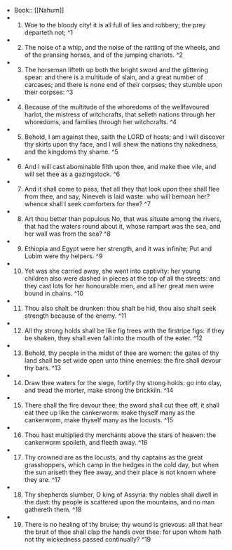 - Book:: [[Nahum]]
- 1. Woe to the bloody city! it is all full of lies and robbery; the prey departeth not; ^1
- 2. The noise of a whip, and the noise of the rattling of the wheels, and of the pransing horses, and of the jumping chariots. ^2
- 3. The horseman lifteth up both the bright sword and the glittering spear: and there is a multitude of slain, and a great number of carcases; and there is none end of their corpses; they stumble upon their corpses: ^3
- 4. Because of the multitude of the whoredoms of the wellfavoured harlot, the mistress of witchcrafts, that selleth nations through her whoredoms, and families through her witchcrafts. ^4
- 5. Behold, I am against thee, saith the LORD of hosts; and I will discover thy skirts upon thy face, and I will shew the nations thy nakedness, and the kingdoms thy shame. ^5
- 6. And I will cast abominable filth upon thee, and make thee vile, and will set thee as a gazingstock. ^6
- 7. And it shall come to pass, that all they that look upon thee shall flee from thee, and say, Nineveh is laid waste: who will bemoan her? whence shall I seek comforters for thee? ^7
- 8. Art thou better than populous No, that was situate among the rivers, that had the waters round about it, whose rampart was the sea, and her wall was from the sea? ^8
- 9. Ethiopia and Egypt were her strength, and it was infinite; Put and Lubim were thy helpers. ^9
- 10. Yet was she carried away, she went into captivity: her young children also were dashed in pieces at the top of all the streets: and they cast lots for her honourable men, and all her great men were bound in chains. ^10
- 11. Thou also shalt be drunken: thou shalt be hid, thou also shalt seek strength because of the enemy. ^11
- 12. All thy strong holds shall be like fig trees with the firstripe figs: if they be shaken, they shall even fall into the mouth of the eater. ^12
- 13. Behold, thy people in the midst of thee are women: the gates of thy land shall be set wide open unto thine enemies: the fire shall devour thy bars. ^13
- 14. Draw thee waters for the siege, fortify thy strong holds: go into clay, and tread the morter, make strong the brickkiln. ^14
- 15. There shall the fire devour thee; the sword shall cut thee off, it shall eat thee up like the cankerworm: make thyself many as the cankerworm, make thyself many as the locusts. ^15
- 16. Thou hast multiplied thy merchants above the stars of heaven: the cankerworm spoileth, and fleeth away. ^16
- 17. Thy crowned are as the locusts, and thy captains as the great grasshoppers, which camp in the hedges in the cold day, but when the sun ariseth they flee away, and their place is not known where they are. ^17
- 18. Thy shepherds slumber, O king of Assyria: thy nobles shall dwell in the dust: thy people is scattered upon the mountains, and no man gathereth them. ^18
- 19. There is no healing of thy bruise; thy wound is grievous: all that hear the bruit of thee shall clap the hands over thee: for upon whom hath not thy wickedness passed continually? ^19
